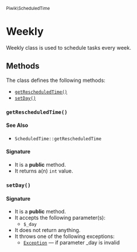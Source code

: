 <small>Piwik\ScheduledTime</small>

Weekly
======

Weekly class is used to schedule tasks every week.


Methods
-------

The class defines the following methods:

- [`getRescheduledTime()`](#getRescheduledTime)
- [`setDay()`](#setDay)

### `getRescheduledTime()` <a name="getRescheduledTime"></a>

#### See Also

- `ScheduledTime::getRescheduledTime`

#### Signature

- It is a **public** method.
- It returns a(n) `int` value.

### `setDay()` <a name="setDay"></a>

#### Signature

- It is a **public** method.
- It accepts the following parameter(s):
    - `$_day`
- It does not return anything.
- It throws one of the following exceptions:
    - [`Exception`](http://php.net/class.Exception) &mdash; if parameter _day is invalid

